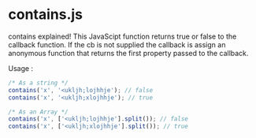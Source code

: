 # contains.js
contains explained!
This JavaScipt function returns true or false to the callback function. If the cb is not supplied the callback is assign an anonymous function that returns the first property passed to the callback.

Usage :
```JavaScript
/* As a string */
contains('x', '<ukljh;lojhhje'); // false
contains('x', '<ukljh;xlojhhje'); // true

/* As an Array */
contains('x', ['<ukljh;lojhhje'].split()); // false
contains('x', ['<ukljh;xlojhhje'].split()); // true
```
